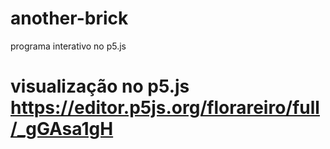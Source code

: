 # another-brick
programa interativo no p5.js
# visualização no p5.js https://editor.p5js.org/florareiro/full/_gGAsa1gH
